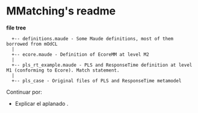 
# MMatching's readme

**file tree**
```
  +-- definitions.maude - Some Maude definitions, most of them borrowed from mOdCL
  |
  +-- ecore.maude - Definition of EcoreMM at level M2
  |
  +-- pls_rt_example.maude - PLS and ResponseTime definition at level M1 (conforming to Ecore). Match statement.
  |
  +-- pls_case - Original files of PLS and ResponseTime metamodel
```


Continuar por:
 - Explicar el aplanado .